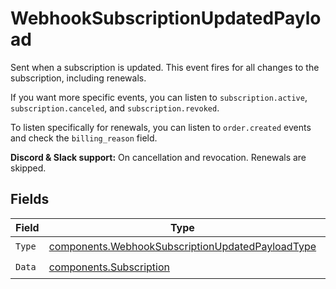 # WebhookSubscriptionUpdatedPayload

Sent when a subscription is updated. This event fires for all changes to the subscription, including renewals.

If you want more specific events, you can listen to `subscription.active`, `subscription.canceled`, and `subscription.revoked`.

To listen specifically for renewals, you can listen to `order.created` events and check the `billing_reason` field.

**Discord & Slack support:** On cancellation and revocation. Renewals are skipped.


## Fields

| Field                                                                                                                | Type                                                                                                                 | Required                                                                                                             | Description                                                                                                          |
| -------------------------------------------------------------------------------------------------------------------- | -------------------------------------------------------------------------------------------------------------------- | -------------------------------------------------------------------------------------------------------------------- | -------------------------------------------------------------------------------------------------------------------- |
| `Type`                                                                                                               | [components.WebhookSubscriptionUpdatedPayloadType](../../models/components/webhooksubscriptionupdatedpayloadtype.md) | :heavy_check_mark:                                                                                                   | N/A                                                                                                                  |
| `Data`                                                                                                               | [components.Subscription](../../models/components/subscription.md)                                                   | :heavy_check_mark:                                                                                                   | N/A                                                                                                                  |